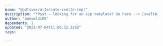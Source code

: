 ```yaml
---
name: "@pdfsvex/alternate-svelte-repl"
description: "*Psst — looking for an app template? Go here --> [sveltejs/template]*"
author: "manuel3108"
dependents: 1
updated: "2021-07-04T11:06:32.320Z"
tags: 

---
```

